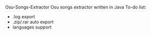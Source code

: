Osu-Songs-Extractor
Osu songs extractor written in Java
To-do list:
- .log export
- .zip/.rar auto export
- languages support
